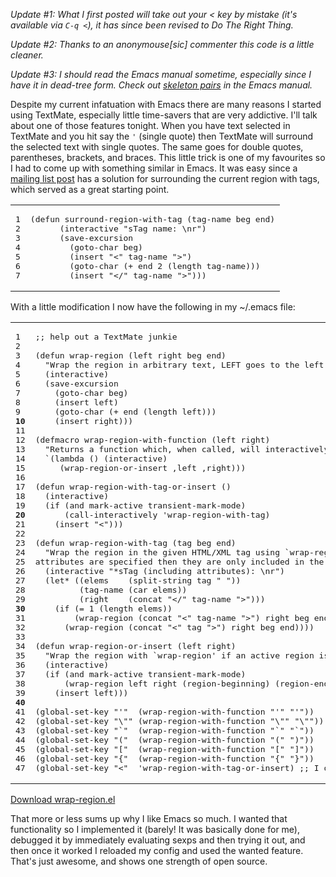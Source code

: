 *Update #1: What I first posted will take out your < key by mistake (it's available via `C-q <`), it has since been revised to Do The Right Thing.*

*Update #2: Thanks to an anonymouse[sic] commenter this code is a little cleaner.*

*Update #3: I should read the Emacs manual sometime, especially since I have it in dead-tree form. Check out <a href="http://www.gnu.org/software/emacs/manual/html_node/autotype/Inserting-Pairs.html">skeleton pairs</a> in the Emacs manual.*

Despite my current infatuation with Emacs there are many reasons I started using TextMate, especially little time-savers that are very addictive. I'll talk about one of those features tonight. When you have text selected in TextMate and you hit say the <code>'</code> (single quote) then TextMate will surround the selected text with single quotes. The same goes for double quotes, parentheses, brackets, and braces. This little trick is one of my favourites so I had to come up with something similar in Emacs. It was easy since a <a href="http://osdir.com/ml/emacs.nxml.general/2005-08/msg00002.html">mailing list post</a> has a solution for surrounding the current region with tags, which served as a great starting point.


<table class="CodeRay"><tr>
  <td class="line_numbers" title="click to toggle" onclick="with (this.firstChild.style) { display = (display == '') ? 'none' : '' }"><pre>1<tt>
</tt>2<tt>
</tt>3<tt>
</tt>4<tt>
</tt>5<tt>
</tt>6<tt>
</tt>7<tt>
</tt></pre></td>
  <td class="code"><pre ondblclick="with (this.style) { overflow = (overflow == 'auto' || overflow == '') ? 'visible' : 'auto' }">(defun surround-region-with-tag (tag-name beg end)<tt>
</tt>      (interactive "sTag name: \nr")<tt>
</tt>      (save-excursion<tt>
</tt>        (goto-char beg)<tt>
</tt>        (insert "&lt;" tag-name "&gt;")<tt>
</tt>        (goto-char (+ end 2 (length tag-name)))<tt>
</tt>        (insert "&lt;/" tag-name "&gt;")))</pre></td>
</tr></table>


With a little modification I now have the following in my ~/.emacs file:


<table class="CodeRay"><tr>
  <td class="line_numbers" title="click to toggle" onclick="with (this.firstChild.style) { display = (display == '') ? 'none' : '' }"><pre>1<tt>
</tt>2<tt>
</tt>3<tt>
</tt>4<tt>
</tt>5<tt>
</tt>6<tt>
</tt>7<tt>
</tt>8<tt>
</tt>9<tt>
</tt><strong>10</strong><tt>
</tt>11<tt>
</tt>12<tt>
</tt>13<tt>
</tt>14<tt>
</tt>15<tt>
</tt>16<tt>
</tt>17<tt>
</tt>18<tt>
</tt>19<tt>
</tt><strong>20</strong><tt>
</tt>21<tt>
</tt>22<tt>
</tt>23<tt>
</tt>24<tt>
</tt>25<tt>
</tt>26<tt>
</tt>27<tt>
</tt>28<tt>
</tt>29<tt>
</tt><strong>30</strong><tt>
</tt>31<tt>
</tt>32<tt>
</tt>33<tt>
</tt>34<tt>
</tt>35<tt>
</tt>36<tt>
</tt>37<tt>
</tt>38<tt>
</tt>39<tt>
</tt><strong>40</strong><tt>
</tt>41<tt>
</tt>42<tt>
</tt>43<tt>
</tt>44<tt>
</tt>45<tt>
</tt>46<tt>
</tt>47<tt>
</tt></pre></td>
  <td class="code"><pre ondblclick="with (this.style) { overflow = (overflow == 'auto' || overflow == '') ? 'visible' : 'auto' }">;; help out a TextMate junkie<tt>
</tt><tt>
</tt>(defun wrap-region (left right beg end)<tt>
</tt>  "Wrap the region in arbitrary text, LEFT goes to the left and RIGHT goes to the right."<tt>
</tt>  (interactive)<tt>
</tt>  (save-excursion<tt>
</tt>    (goto-char beg)<tt>
</tt>    (insert left)<tt>
</tt>    (goto-char (+ end (length left)))<tt>
</tt>    (insert right)))<tt>
</tt><tt>
</tt>(defmacro wrap-region-with-function (left right)<tt>
</tt>  "Returns a function which, when called, will interactively `wrap-region-or-insert' using LEFT and RIGHT."<tt>
</tt>  `(lambda () (interactive)<tt>
</tt>     (wrap-region-or-insert ,left ,right)))<tt>
</tt><tt>
</tt>(defun wrap-region-with-tag-or-insert ()<tt>
</tt>  (interactive)<tt>
</tt>  (if (and mark-active transient-mark-mode)<tt>
</tt>      (call-interactively 'wrap-region-with-tag)<tt>
</tt>    (insert "&lt;")))<tt>
</tt><tt>
</tt>(defun wrap-region-with-tag (tag beg end)<tt>
</tt>  "Wrap the region in the given HTML/XML tag using `wrap-region'. If any<tt>
</tt>attributes are specified then they are only included in the opening tag."<tt>
</tt>  (interactive "*sTag (including attributes): \nr")<tt>
</tt>  (let* ((elems    (split-string tag " "))<tt>
</tt>         (tag-name (car elems))<tt>
</tt>         (right    (concat "&lt;/" tag-name "&gt;")))<tt>
</tt>    (if (= 1 (length elems))<tt>
</tt>        (wrap-region (concat "&lt;" tag-name "&gt;") right beg end)<tt>
</tt>      (wrap-region (concat "&lt;" tag "&gt;") right beg end))))<tt>
</tt><tt>
</tt>(defun wrap-region-or-insert (left right)<tt>
</tt>  "Wrap the region with `wrap-region' if an active region is marked, otherwise insert LEFT at point."<tt>
</tt>  (interactive)<tt>
</tt>  (if (and mark-active transient-mark-mode)<tt>
</tt>      (wrap-region left right (region-beginning) (region-end))<tt>
</tt>    (insert left)))<tt>
</tt><tt>
</tt>(global-set-key "'"  (wrap-region-with-function "'" "'"))<tt>
</tt>(global-set-key "\"" (wrap-region-with-function "\"" "\""))<tt>
</tt>(global-set-key "`"  (wrap-region-with-function "`" "`"))<tt>
</tt>(global-set-key "("  (wrap-region-with-function "(" ")"))<tt>
</tt>(global-set-key "["  (wrap-region-with-function "[" "]"))<tt>
</tt>(global-set-key "{"  (wrap-region-with-function "{" "}"))<tt>
</tt>(global-set-key "&lt;"  'wrap-region-with-tag-or-insert) ;; I opted not to have a wrap-with-angle-brackets</pre></td>
</tr></table>


<a href="/f/wrap-region.el" alt="wrap-region.el">Download wrap-region.el</a>

That more or less sums up why I like Emacs so much. I wanted that functionality so I implemented it (barely! It was basically done for me), debugged it by immediately evaluating sexps and then trying it out, and then once it worked I reloaded my config and used the wanted feature. That's just awesome, and shows one strength of open source.
